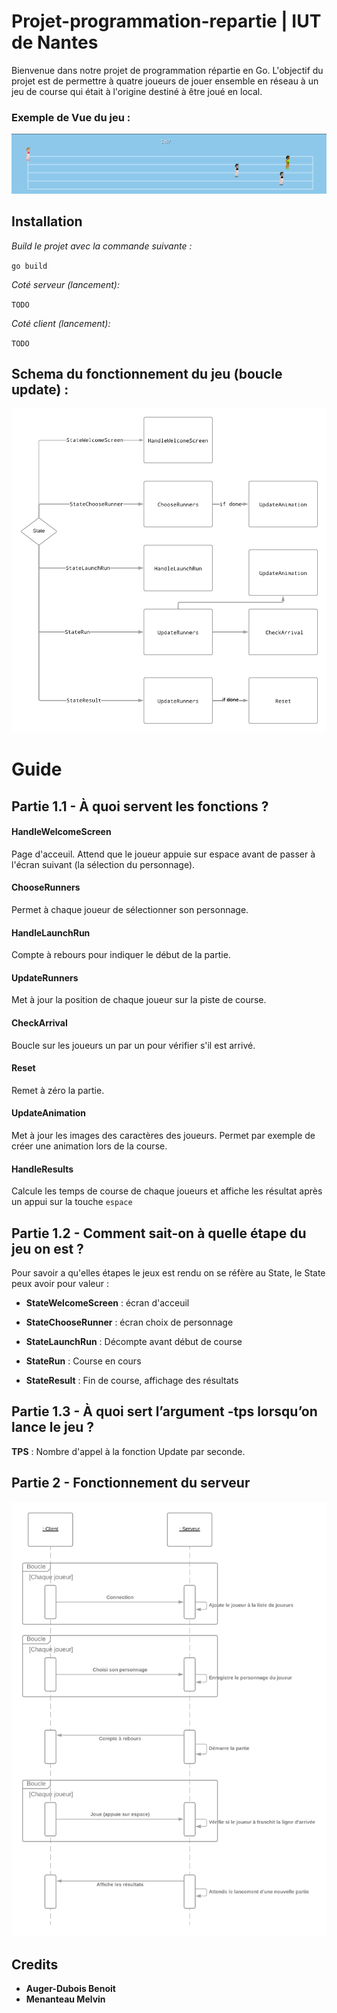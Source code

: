 # Projet-programmation-repartie | IUT de Nantes 

Bienvenue dans notre projet de programmation répartie en Go.
L'objectif du projet est de permettre à quatre joueurs de jouer ensemble en réseau à un jeu de course qui était à l'origine destiné à être joué en local.

### Exemple de Vue du jeu : 

![Exemple du jeu](assets/exempleJeu.png)

## Installation
*Build le projet avec la commande suivante :*

`go build`

*Coté serveur (lancement):*

`TODO`

*Coté client (lancement):*

`TODO`

## Schema du fonctionnement du jeu (boucle update) :

![Diagramme fonction update](assets/DiagrammeUpdatefunction.png)

# Guide

## Partie 1.1 - À quoi servent les fonctions ?

#### HandleWelcomeScreen

Page d'acceuil. Attend que le joueur appuie sur espace avant de passer à l'écran suivant (la sélection du personnage).

#### ChooseRunners

Permet à chaque joueur de sélectionner son personnage.

#### HandleLaunchRun

Compte à rebours pour indiquer le début de la partie.

#### UpdateRunners

Met à jour la position de chaque joueur sur la piste de course.

#### CheckArrival

Boucle sur les joueurs un par un pour vérifier s'il est arrivé.

#### Reset

Remet à zéro la partie.

#### UpdateAnimation

Met à jour les images des caractères des joueurs. Permet par exemple de créer une animation lors de la course.

#### HandleResults

Calcule les temps de course de chaque joueurs et affiche les résultat après un appui sur la touche `espace`

## Partie 1.2 - Comment sait-on à quelle étape du jeu on est ?

Pour savoir a qu'elles étapes le jeux est rendu on se réfère au State, le State peux avoir pour valeur :

 - **StateWelcomeScreen** : écran d'acceuil

 - **StateChooseRunner** : écran choix de personnage

 - **StateLaunchRun** : Décompte avant début de course

 - **StateRun** : Course en cours

 - **StateResult** : Fin de course, affichage des résultats

 ## Partie 1.3 - À quoi sert l’argument -tps lorsqu’on lance le jeu ?

 **TPS** : Nombre d'appel à la fonction Update par seconde.

 ## Partie 2 - Fonctionnement du serveur

![Diagramme sequence fonctionnement serveur](assets/DiagrammeSequenceFonctionnement.png)


## Credits
 * **Auger-Dubois Benoit**
 * **Menanteau Melvin**